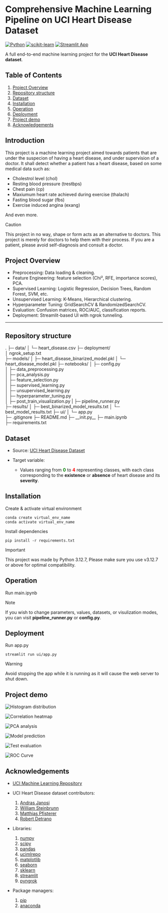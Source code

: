 # Comprehensive Machine Learning Pipeline on UCI Heart Disease Dataset

[![Python](https://img.shields.io/badge/python-3.10%2B-blue.svg)]()
[![scikit-learn](https://img.shields.io/badge/scikit--learn-ML-orange.svg)]()
[![Streamlit App](https://img.shields.io/badge/app-streamlit-brightgreen.svg)]()

A full end-to-end machine learning project for the **UCI Heart Disease dataset**.

## Table of Contents
1. [Project Overview](#project-overview)
2. [Repository structure](#repository-structure)
3. [Dataset](#dataset)
4. [Installation](#installation)
5. [Operation](#operation)
6. [Deployment](#deployment)
7. [Project demo](#project-demo)
8. [Acknowledgements](#acknowledgements)


## Introduction
This project is a machine learning project aimed towards patients that are under the suspecion of having a heart disease, and under supervision of a doctor. It shall detect whether a patient has a heart disease, based on some medical data such as:
+ Cholestrol level                             (chol)
+ Resting blood pressure                       (trestbps)
+ Chest pain                                   (cp)
+ Maxiumum heart rate achieved during exercise (thalach)
+ Fasting blood sugar                          (fbs)
+ Exercise induced angina                      (exang)

And even more.

> [!CAUTION]
> This project in no way, shape or form acts as an alternative to doctors. This project is merely for doctors to help them with their process. If you are a patient, please avoid self-diagnosis and consult a doctor.

## Project Overview
- Preprocessing: Data loading & cleaning.
- Feature Engineering: feature selection (Chi², RFE, importance scores), PCA.
- Supervised Learning: Logistic Regression, Decision Trees, Random Forest, SVM, etc.
- Unsupervised Learning: K-Means, Hierarchical clustering.
- Hyperparameter Tuning: GridSearchCV & RandomizedSearchCV.
- Evaluation: Confusion matrices, ROC/AUC, classification reports.
- Deployment: Streamlit-based UI with ngrok tunneling.

---

## Repository structure
.
├─ data/
│  └─ heart_disease.csv
├─ deployment/  
│  ngrok_setup.txt                  
├─ models/
│  ├─ heart_disease_binarized_model.pkl
│  └─ heart_disease_model.pkl
├─ notebooks/
│  ├─   config.py                
│  ├─ data_preprocessing.py      
│  ├─ pca_analysis.py            
│  ├─ feature_selection.py       
│  ├─ supervised_learning.py     
│  ├─ unsupervised_learning.py   
│  ├─ hyperparameter_tuning.py   
│  ├─ post_train_visualization.py
|  ├─ pipeline_runner.py         
├─ results/
│  ├─ best_binarized_model_results.txt
│  └─ best_model_results.txt
├─ ui/
│  └─ app.py  
├─ .gitignore
├─ README.md
├─ \_\_init.py\_\_
├─ main.ipynb             
├─ requirements.txt

## Dataset
- Source: [UCI Heart Disease Dataset](https://archive.ics.uci.edu/dataset/45/heart+disease)

- Target variable:
    + Values ranging from <font color="green">**0**</font> to <font color="red">**4**</font> representing classes, with each class corresponding to the **existence** or **absence** of heart disease and its **severity**.

## Installation
Create & activate virtual environment
```
conda create virtual_env_name
conda activate virtual_env_name
```

Install dependencies
```
pip install -r requirements.txt
```

> [!IMPORTANT]
> This project was made by Python 3.12.7, Please make sure you use v3.12.7 or above for optimal compatibility.

## Operation
Run main.ipynb 

> [!NOTE]
> If you wish to change parameters, values, datasets, or visulization modes, you can visit **__pipeline_runner.py__** or **__config.py__**.


## Deployment
Run app.py
```
streamlit run ui/app.py
```

> [!WARNING]
> Avoid stopping the app while it is running as it will cause the web server to shut down.

## Project demo
![Histogram distribution](/project_demo/image-3.png)

![Correlation heatmap](/project_demo/image-4.png)

![PCA analysis](/project_demo/image-5.png)

![Model prediction](/project_demo/image.png)

![Test evaluation](/project_demo/image-1.png)

![ROC Curve](/project_demo/image-2.png)

## Acknowledgements
- [UCI Machine Learning Repository](https://archive.ics.uci.edu/)

- UCI Heart Disease dataset contributors:
    1. [Andras Janosi](https://www.semanticscholar.org/author/A.-J%C3%A1nosi/6084925)
    2. [William Steinbrunn](https://www.semanticscholar.org/author/W.-Steinbrunn/7761429)
    3. [Matthias Pfisterer](https://www.semanticscholar.org/author/M.-Pfisterer/38881881)
    4. [Robert Detrano](https://www.semanticscholar.org/author/R.-Detrano/4862920)

- Libraries: 
    1. [numpy](https://numpy.org/)      
    2. [scipy](https://scipy.org/)      
    3. [pandas](https://pandas.pydata.org/)      
    4. [ucimlrepo](https://github.com/uci-ml-repo/ucimlrepo)   
    5. [matplotlib](https://matplotlib.org/)   
    6. [seaborn](https://seaborn.pydata.org/)    
    7. [sklearn](https://scikit-learn.org/stable/)      
    8. [streamlit](https://streamlit.io/)   
    9. [pyngrok](https://pypi.org/project/pyngrok/)

- Package managers:
    1. [pip](https://pypi.org/project/pip/)
    2. [anaconda](https://www.anaconda.com/)